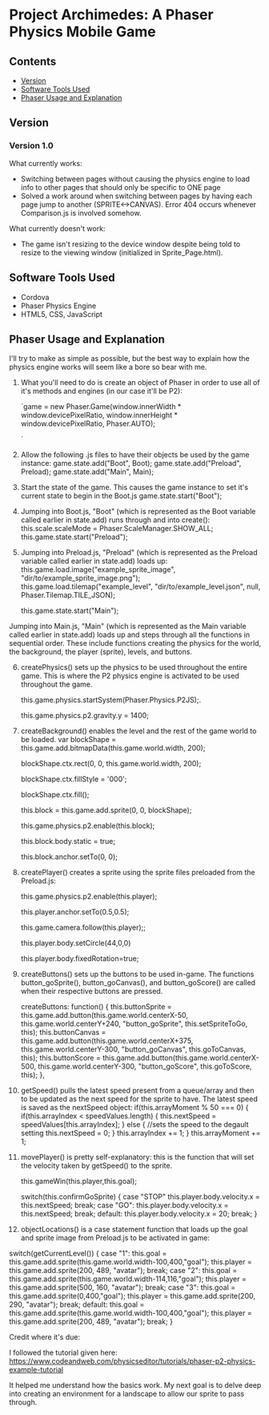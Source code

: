 # Project Archimedes: A Phaser Physics Mobile Game

## Contents
- [Version](#version)
- [Software Tools Used](#software-tools-used)
- [Phaser Usage and Explanation](#phaser-usage-and-explanation)

## Version

### Version 1.0
What currently works:
- Switching between pages without causing the physics engine to load info to other pages that should only be specific to ONE page
- Solved a work around when switching between pages by having each page jump to another (SPRITE<->CANVAS). Error 404 occurs whenever Comparison.js is involved somehow.

What currently doesn't work:
- The game isn't resizing to the device window despite being told to resize to the viewing window (initialized in Sprite_Page.html).

## Software Tools Used
- Cordova
- Phaser Physics Engine
- HTML5, CSS, JavaScript

## Phaser Usage and Explanation

I'll try to make as simple as possible, but the best way to explain how the physics engine works will seem like a bore so bear with me.

1) What you'll need to do is create an object of Phaser in order to use all of it's methods and engines (in our case it'll
be P2):
    
    `game = new Phaser.Game(window.innerWidth * window.devicePixelRatio, window.innerHeight * window.devicePixelRatio, Phaser.AUTO);
    <!--The parameters are self-explanatory except for Phaser.AUTO. This allows Phaser to use WebGL to run things on the webapge-->`

2) Allow the following .js files to have their objects be used by the game instance:
    game.state.add("Boot", Boot);
    game.state.add("Preload", Preload);
    game.state.add("Main", Main);

3) Start the state of the game. This causes the game instance to set it's current state to begin in the Boot.js
    game.state.start("Boot");

4) Jumping into Boot.js, "Boot" (which is represented as the Boot variable called earlier in state.add) runs through
and into create():
    this.scale.scaleMode = Phaser.ScaleManager.SHOW_ALL;
    this.game.state.start("Preload");
    <!--ScaleManager.SHOW_ALL allows the current game instance to show the entire game display while still maintaining
    the aspect ratio-->
    <!--game instance then jumps into the Preload.js-->

5) Jumping into Preload.js, "Preload" (which is represented as the Preload variable called earlier in state.add) loads
up:
    this.game.load.image("example_sprite_image", "dir/to/example_sprite_image.png");
    this.game.load.tilemap("example_level", "dir/to/example_level.json", null, Phaser.Tilemap.TILE_JSON);
    <!--This is where sprites, images, and tile sets (level layout) are loaded to be used by the game instance-->
    <!--The second line is creating the physics and collision parameters of the level-->

    this.game.state.start("Main");
    <!--As you can guess, we are jumping into Main.js-->

Jumping into Main.js, "Main" (which is represented as the Main variable called earlier in state.add) loads
up and steps through all the functions in sequential order. These include functions creating the physics for the world, the background, the player (sprite), levels, and buttons.

6) createPhysics() sets up the physics to be used throughout the entire game. This is where the P2 physics engine is activated to be 	    used throughout the game. 

    this.game.physics.startSystem(Phaser.Physics.P2JS);.
    <!--This line allows for the P2 engine to be engaged-->

    this.game.physics.p2.gravity.y = 1400;
    <!--Once the P2 engine has been activated, you can set the gravity of the game instance envrionment-->

7) createBackground() enables the level and the rest of the game world to be loaded.
    var blockShape = this.game.add.bitmapData(this.game.world.width, 200);
    <!--Creates a blockShape variable that is the width of the game's display in terms of pixels and 200 pixels in length-->

    blockShape.ctx.rect(0, 0, this.game.world.width, 200);
    <!--Sets blockShape to have a rectangle perimeter-->

    blockShape.ctx.fillStyle = '000';
    <!--The fill pattern for blockShape will now be black-->

    blockShape.ctx.fill();
    <!--blockShape will allow the area denoted by the perimeter set previously to be entirely black-->

    this.block = this.game.add.sprite(0, 0, blockShape);
    <!--Adding blockShape to block instance in order to be used a sprite-->

    this.game.physics.p2.enable(this.block);
    <!--This enables the block instance to be affect by the P2 engine's calculations-->

    this.block.body.static = true;
    <!--Fixes the block instance in the space, preventing to be influenced by gravity-->

    this.block.anchor.setTo(0, 0);
    <!--This places the block instance in a specific location in the game's display, in this case the origin of the
    rectangle is set to the top left corner of the game's display. This will cause it to appear like a tiled roof-->

8) createPlayer() creates a sprite using the sprite files preloaded from the Preload.js:

    this.game.physics.p2.enable(this.player);
    <!--places character in world-->

    this.player.anchor.setTo(0.5,0.5);
    <!--Sets the sprite at an x and y placement from its original initiation-->
    
    this.game.camera.follow(this.player);;
    <!--Camera follows the player throughout the world-->
    
    this.player.body.setCircle(44,0,0)
    <!--Gives the player a hitbox (radius, offestx, offsety)-->

    this.player.body.fixedRotation=true;
    <!--wouldn't want the character tumbling over-->

9) createButtons() sets up the buttons to be used in-game. The functions button_goSprite(), button_goCanvas(), and button_goScore() are called when their respective buttons are pressed.
    
    <!--Create the buttons in the game-->
    createButtons: function()
    {
	this.buttonSprite = this.game.add.button(this.game.world.centerX-50, this.game.world.centerY+240, "button_goSprite",
	      this.setSpriteToGo, this);
      	this.buttonCanvas = this.game.add.button(this.game.world.centerX+375, this.game.world.centerY-300, "button_goCanvas", this.goToCanvas, this);
      	this.buttonScore  = this.game.add.button(this.game.world.centerX-500, this.game.world.centerY-300, "button_goScore", this.goToScore, this);
    },

10) getSpeed() pulls the latest speed present from a queue/array and then to be updated as the next speed for the sprite to have. The latest speed is saved as the nextSpeed object:
    if(this.arrayMoment % 50 === 0)
    {
	if(this.arrayIndex < speedValues.length)
	{
		this.nextSpeed = speedValues[this.arrayIndex];
	}
	else
	{
		//sets the speed to the degault setting
		this.nextSpeed = 0;
	}
	this.arrayIndex += 1;
    }
    this.arrayMoment += 1;

11) movePlayer() is pretty self-explanatory: this is the function that will set the velocity taken by getSpeed() to the sprite.
    
    this.gameWin(this.player,this.goal);
    <!--This checks to see if the player has reached the goal-->

    switch(this.confirmGoSprite)
    {
    	<!--The velocity is measured using pixels per second-->
      	case "STOP"
         this.player.body.velocity.x = this.nextSpeed;
         break;
      	case "GO":
         this.player.body.velocity.x = this.nextSpeed;
         break;
      	default:
	 this.player.body.velocity.x = 20;
	 break;
   }

12) objectLocations() is a case statement function that loads up the goal and sprite image from Preload.js to be activated in      game:

   <!--Loads corresponding level based on getCurrentLevel() request-->
   switch(getCurrentLevel())
   {
   	case "1":
      	 this.goal  = this.game.add.sprite(this.game.world.width-100,400,"goal");
      	 this.player = this.game.add.sprite(200, 489, "avatar");
	 break;
   	case "2":
      	 this.goal  = this.game.add.sprite(this.game.world.width-114,116,"goal");
       	 this.player = this.game.add.sprite(500, 160, "avatar");
      	 break;
   	case "3":
      	 this.goal  = this.game.add.sprite(0,400,"goal");
      	 this.player = this.game.add.sprite(200, 290, "avatar");
      	 break;
   	default:
      	 this.goal  = this.game.add.sprite(this.game.world.width-100,400,"goal");
      	 this.player = this.game.add.sprite(200, 489, "avatar");
      	 break;
   }
	

Credit where it's due:

I followed the tutorial given here: https://www.codeandweb.com/physicseditor/tutorials/phaser-p2-physics-example-tutorial

It helped me understand how the basics work. My next goal is to delve deep into creating an environment for a landscape
to allow our sprite to pass through.
